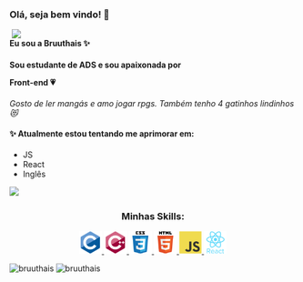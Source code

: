 
<h3>Olá, seja bem vindo! 💖</h3> 
<img align="right" width="500px" display="block" src="https://acegif.com/wp-content/uploads/cat-typing-2.gif"/>
<h4>Eu sou a Bruuthais ✨</h4>
<h4>Sou estudante de ADS e sou apaixonada por 
 
 Front-end 💗</h4>
<em>Gosto de ler mangás e amo jogar rpgs. Também tenho 4 gatinhos lindinhos 😻</em>
 <h4>✨ Atualmente estou tentando me aprimorar em:</h4>
 <ul>
  <li>JS</li>
  <li>React</li>
    <li>Inglês</li>
  </ul>
  
 
  
  [<img src="https://img.shields.io/badge/linkedin-%230077B5.svg?&style=for-the-badge&logo=linkedin&logoColor=white" />](https://www.linkedin.com/in/brunathaisrita/)



<h3 align="center">Minhas Skills:</h3>
<p align="center"> <a href="https://www.cprogramming.com/" target="_blank"> <img src="https://raw.githubusercontent.com/devicons/devicon/master/icons/c/c-original.svg" alt="c" width="40" height="40"/> </a> <a href="https://www.w3schools.com/cpp/" target="_blank"> <img src="https://raw.githubusercontent.com/devicons/devicon/master/icons/cplusplus/cplusplus-original.svg" alt="cplusplus" width="40" height="40"/> </a> <a href="https://www.w3schools.com/css/" target="_blank"> <img src="https://raw.githubusercontent.com/devicons/devicon/master/icons/css3/css3-original-wordmark.svg" alt="css3" width="40" height="40"/> </a> <a href="https://www.w3.org/html/" target="_blank"> <img src="https://raw.githubusercontent.com/devicons/devicon/master/icons/html5/html5-original-wordmark.svg" alt="html5" width="40" height="40"/> </a> <a href="https://developer.mozilla.org/en-US/docs/Web/JavaScript" target="_blank"> <img src="https://raw.githubusercontent.com/devicons/devicon/master/icons/javascript/javascript-original.svg" alt="javascript" width="40" height="40"/> </a> <a href="https://reactjs.org/" target="_blank"> <img src="https://raw.githubusercontent.com/devicons/devicon/master/icons/react/react-original-wordmark.svg" alt="react" width="40" height="40"/> </a> </p>



<p><img align="left" src="https://github-readme-stats.vercel.app/api/top-langs?username=bruuthais&show_icons=true&locale=en&layout=compact" alt="bruuthais" /></p>
<p>&nbsp;<img width="417.7px" src="https://github-readme-stats.vercel.app/api?username=bruuthais&show_icons=true&locale=en" alt="bruuthais" /></p>

